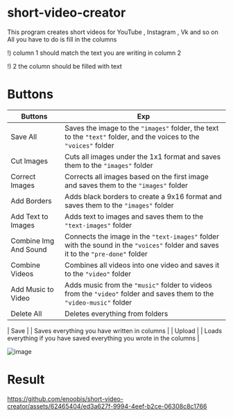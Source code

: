 # short-video-creator

This program creates short videos for YouTube , Instagram , Vk and so on
All you have to do is fill in the columns

!) column 1 should match the text you are writing in column 2

!) 2 the column should be filled with text

# Buttons 
| Buttons           | Exp                                                                                                        |
| ----------------- | ---------------------------------------------------------------------------------------------------------- |
| Save All          | Saves the image to the `"images"` folder, the text to the `"text"` folder, and the voices to the `"voices"` folder |
| Cut Images        | Cuts all images under the 1x1 format and saves them to the `"images"` folder                                  |
| Correct Images    | Corrects all images based on the first image and saves them to the `"images"` folder                           |
| Add Borders       | Adds black borders to create a 9x16 format and saves them to the `"images"` folder                            |
| Add Text to Images| Adds text to images and saves them to the `"text-images"` folder                                               |
| Combine Img And Sound| Connects the image in the `"text-images"` folder with the sound in the `"voices"` folder and saves it to the `"pre-done"` folder |
| Combine Videos    | Combines all videos into one video and saves it to the `"video"` folder                                        |
| Add Music to Video| Adds music from the `"music"` folder to videos from the `"video"` folder and saves them to the `"video-music"` folder |
| Delete All        | Deletes everything from folders                                                                              |


| Save   |    | Saves everything you have written in columns                                             |
| Upload |    | Loads everything if you have saved everything you wrote in the columns |


![image](https://github.com/enoobis/short-video-creator/assets/62465404/2223e59a-27c4-4f5e-bfbb-ac32672a786a)

# Result

https://github.com/enoobis/short-video-creator/assets/62465404/ed3a627f-9994-4eef-b2ce-06308c8c1766



